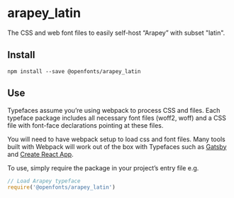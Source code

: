 
# arapey_latin

The CSS and web font files to easily self-host “Arapey” with subset "latin".

## Install

`npm install --save @openfonts/arapey_latin`

## Use

Typefaces assume you’re using webpack to process CSS and files. Each typeface
package includes all necessary font files (woff2, woff) and a CSS file with
font-face declarations pointing at these files.

You will need to have webpack setup to load css and font files. Many tools built
with Webpack will work out of the box with Typefaces such as [Gatsby](https://github.com/gatsbyjs/gatsby)
and [Create React App](https://github.com/facebookincubator/create-react-app).

To use, simply require the package in your project’s entry file e.g.

```javascript
// Load Arapey typeface
require('@openfonts/arapey_latin')
```
